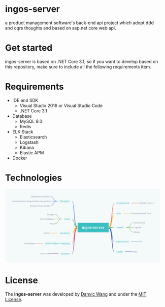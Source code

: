 # ingos-server

a product management software's back-end api project which adopt ddd and cqrs thoughts and based on asp.net core web api.




# Get started

ingos-server is based on .NET Core 3.1, so if you want to develop based on this repository, make sure to include all the following requirements item.



# Requirements

- IDE and SDK
  - Visual Studio 2019 or Visual Studio Code
  - .NET Core 3.1
- Database
  - MySQL 8.0
  - Redis
- ELK Stack
  - Elasticsearch
  - Logstash
  - Kibana
  - Elastic APM
- Docker



# Technologies

![ingos-server technologies introduce](./docs/imgs/ingos-server-technologies.png "ingos-server technologies introduce")



# License

The **ingos-server** was developed by [Danvic Wang](https://github.com/Lanesra712 "Danvic Wang") and under the [MIT License](/LICENSE "MIT License").
